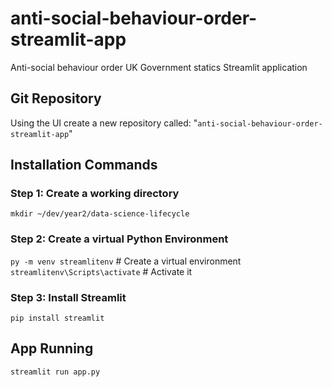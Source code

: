 # anti-social-behaviour-order-streamlit-app
Anti-social behaviour  order UK Government statics Streamlit application


## Git Repository
Using the UI create a new repository called: "`anti-social-behaviour-order-streamlit-app`"


## Installation Commands

### Step 1: Create a working directory 
`mkdir ~/dev/year2/data-science-lifecycle`

### Step 2: Create a virtual Python Environment
`py -m venv streamlitenv`      # Create a virtual environment
`streamlitenv\Scripts\activate`    # Activate it

### Step 3: Install Streamlit
`pip install streamlit`

## App Running
`streamlit run app.py`